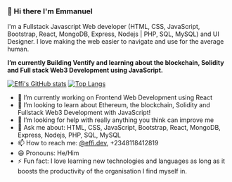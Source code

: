 ### 👋 Hi there I'm Emmanuel

I'm a Fullstack Javascript Web developer (HTML, CSS, JavaScript, Bootstrap, React, MongoDB, Express, Nodejs | PHP, SQL, MySQL) and UI Designer. 
I love making the web easier to navigate and use for the average human.

<b>I’m currently Building Ventify and learning about the blockchain, Solidity and Full stack Web3 Development using JavaScript.</b>

[![Effi's GitHub stats](https://github-readme-stats.vercel.app/api?username=EffiEmmanuel)](https://github.com/EffiEmmanuel/)
[![Top Langs](https://github-readme-stats.vercel.app/api/top-langs/?username=EffiEmmanuel&layout=compact)](https://github.com/EffiEmmanuel/)

- 🔭 I’m currently working on Frontend Web Development using React
- 👯 I’m looking to learn about Ethereum, the blockchain, Solidity and Fullstack Web3 Development with JavaScript! 
- 🤔 I’m looking for help with really anything you think can improve me
- 💬 Ask me about: HTML, CSS, JavaScript, Bootstrap, React, MongoDB, Express, Nodejs, PHP, SQL, MySQL
- 📫 How to reach me: <a href="https://instagram.com/effi.dev">@effi.dev</a>, +2348118412819
- 😄 Pronouns: He/Him
- ⚡ Fun fact: I love learning new technologies and languages as long as it boosts the productivity of the organisation I find myself in.
